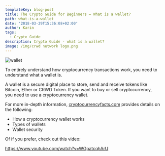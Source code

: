 ```yaml
---
templateKey: blog-post
title: The Crypto Guide for Beginners – What is a wallet?
path: what-is-a-wallet
date: '2018-03-29T15:36:08+02:00'
author: Karin
tags:
  - Crypto Guide
description: Crypto Guide - what is a wallet?
image: /img/crwd network logo.png
---
```

![wallet](/img/wallet-2561419_640.jpg)

To entirely understand how cryptocurrency transactions work, you need to understand what a wallet is.



A wallet is a secure digital place to store, send and receive tokens like Bitcoin, Ether or CRWD Token. If you want to buy or sell cryptocurrency, you need to use a cryptocurrency wallet.



For more in-depth information, [cryptocurrencyfacts.com](http://cryptocurrencyfacts.com/what-is-a-cryptocurrency-wallet/) provides details on the following:



* How a cryptocurrency wallet works
* Types of wallets
* Wallet security



Of if you prefer, check out this video:

<https://www.youtube.com/watch?v=WGpatcqhArU>

